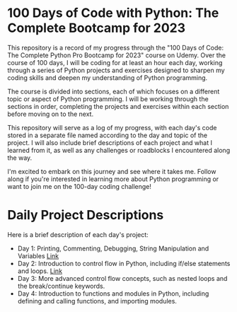 # 100 Days of Code with Python: The Complete Bootcamp for 2023

This repository is a record of my progress through the "100 Days of Code: The Complete Python Pro Bootcamp for 2023" course on Udemy. Over the course of 100 days, I will be coding for at least an hour each day, working through a series of Python projects and exercises designed to sharpen my coding skills and deepen my understanding of Python programming.

The course is divided into sections, each of which focuses on a different topic or aspect of Python programming. I will be working through the sections in order, completing the projects and exercises within each section before moving on to the next.

This repository will serve as a log of my progress, with each day's code stored in a separate file named according to the day and topic of the project. I will also include brief descriptions of each project and what I learned from it, as well as any challenges or roadblocks I encountered along the way.

I'm excited to embark on this journey and see where it takes me. Follow along if you're interested in learning more about Python programming or want to join me on the 100-day coding challenge!

# Daily Project Descriptions
Here is a brief description of each day's project:

- Day 1: Printing, Commenting, Debugging, String Manipulation and Variables [Link](https://github.com/ralamds/python_100_days_code/tree/main/day_1)
- Day 2: Introduction to control flow in Python, including if/else statements and loops. [Link](https://github.com/ralamds/python_100_days_code/tree/main/day_2) 
- Day 3: More advanced control flow concepts, such as nested loops and the break/continue keywords.
- Day 4: Introduction to functions and modules in Python, including defining and calling functions, and importing modules.